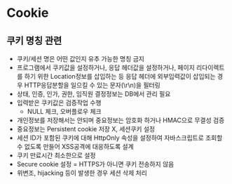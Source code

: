 # Cookie

## 쿠키 명칭 관련
- 쿠키/세션 명은 어떤 값인지 유추 가능한 명칭 금지
- 프로그램에서 쿠키값을 설정하거나, 응답 헤더값을 설정하거나, 페이지 리다이렉트를 하기 위한 Location정보를 삽입하는 등 응답 헤더에 외부입력값이 삽입되는 경우 HTTP응답분할을 일으킬 수 있는 문자(\r\n)을 필터링
- 상태, 인증, 인가, 권한, 임직원 결정정보는 DB에서 관리 필요
- 입력받은 쿠키값은 검증작업 수행
    - NULL 체크, 오버플로우 체크
- 개인정보를 저장해서는 안되며 중요정보는 암호화 하거나 HMAC으로 무결성 검증
- 중요정보는 Persistent cookie 저장 X, 세션쿠키 설정
- 세션 ID가 포함된 쿠키에 대해 HttpOnly 속성을 설정하여 자바스크립트로 조회할 수 없도록 만들어 XSS공격에 대응하도록 설계
- 쿠키 만료시간 최소한으로 설정
- Secure cookie 설정 = HTTPS가 아니면 쿠키 전송하지 않음
- 위변조, hijacking 등이 발생한 경우 세션 삭제 처리